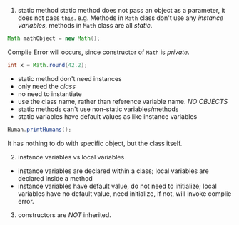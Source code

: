 1. static method
static method does not pass an object as a parameter, it does not pass `this`.
e.g. Methods in `Math` class don't use any _instance variables_, methods in  `Math` class are all _static_.

```java
Math mathObject = new Math();
```
Complie Error will occurs, since constructor of `Math` is _private_.

```java
int x = Math.round(42.2);
```
  - static method don't need instances
  - only need the _class_
  - no need to instantiate
  - use the class name, rather than reference variable name. _NO OBJECTS_
  - static methods can't use non-static variables/methods
  - static variables have default values as like instance variables

```java
Human.printHumans();
```

It has nothing to do with specific object, but the class itself.

2. instance variables vs local variables
  - instance variables are declared within a class; local variables are declared inside a method
  - instance variables have default value, do not need to initialize; local variables have no default value, need initialize, if not, will invoke complie error.
  
3. constructors are _NOT_ inherited. 



